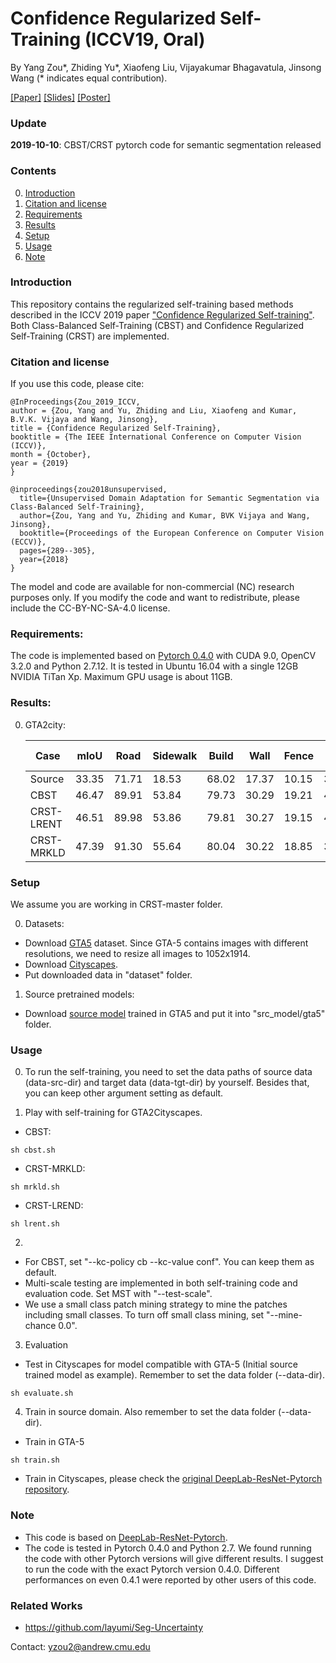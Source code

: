 # Confidence Regularized Self-Training (ICCV19, Oral) 

By Yang Zou*, Zhiding Yu*, Xiaofeng Liu, Vijayakumar Bhagavatula, Jinsong Wang (* indicates equal contribution).

[[Paper]](https://arxiv.org/abs/1908.09822) [[Slides]](https://yzou2.github.io/pdf/CRST_slides.pdf) [[Poster]](https://yzou2.github.io/pdf/CRST_poster.pdf)

### Update

**2019-10-10**: CBST/CRST pytorch code for semantic segmentation released

### Contents
0. [Introduction](#introduction)
0. [Citation and license](#citation)
0. [Requirements](#requirements)
0. [Results](#results)
0. [Setup](#models)
0. [Usage](#usage)
0. [Note](#note)

### Introduction
This repository contains the regularized self-training based methods described in the ICCV 2019 paper ["Confidence Regularized Self-training"](https://arxiv.org/abs/1908.09822). Both Class-Balanced Self-Training (CBST) and Confidence Regularized Self-Training (CRST) are implemented. 

### Citation and license
If you use this code, please cite:

	@InProceedings{Zou_2019_ICCV,
	author = {Zou, Yang and Yu, Zhiding and Liu, Xiaofeng and Kumar, B.V.K. Vijaya and Wang, Jinsong},
	title = {Confidence Regularized Self-Training},
	booktitle = {The IEEE International Conference on Computer Vision (ICCV)},
	month = {October},
	year = {2019}
	}
	
	@inproceedings{zou2018unsupervised,
	  title={Unsupervised Domain Adaptation for Semantic Segmentation via Class-Balanced Self-Training},
	  author={Zou, Yang and Yu, Zhiding and Kumar, BVK Vijaya and Wang, Jinsong},
	  booktitle={Proceedings of the European Conference on Computer Vision (ECCV)},
	  pages={289--305},
	  year={2018}
	}

The model and code are available for non-commercial (NC) research purposes only. If you modify the code and want to redistribute, please include the CC-BY-NC-SA-4.0 license.

### Requirements:
The code is implemented based on [Pytorch 0.4.0](https://pytorch.org/) with CUDA 9.0, OpenCV 3.2.0 and Python 2.7.12. It is tested in Ubuntu 16.04 with a single 12GB NVIDIA TiTan Xp. Maximum GPU usage is about 11GB.

### Results:
0. GTA2city:

	Case|mIoU|Road|Sidewalk|Build|Wall|Fence|Pole|Traffic Light|Traffic Sign|Veg.|Terrain|Sky|Person|Rider|Car|Truck|Bus|Train|Motor|Bike
	---|---|---|---|---|---|---|---|---|---|---|---|---|---|---|---|---|---|---|---|---
	Source|33.35|71.71|18.53|68.02|17.37|10.15|36.63|27.63|6.27|78.66|21.80|67.69|58.28|20.72|59.26|16.43|12.45|7.93|21.21|12.96
	CBST|46.47|89.91|53.84|79.73|30.29|19.21|40.23|32.28|22.26|84.11|29.96|75.52|61.93|28.54|82.57|25.89|33.76|19.29|33.62|40.00
	CRST-LRENT|46.51|89.98|53.86|79.81|30.27|19.15|40.30|32.22|22.24|84.09|29.81|75.45|62.09|28.66|82.76|26.02|33.61|19.42|33.69|40.34
	CRST-MRKLD|47.39|91.30|55.64|80.04|30.22|18.85|39.27|35.96|27.09|84.52|31.81|74.55|62.59|27.90|82.43|23.81|31.10|25.36|32.60|45.43

### Setup
We assume you are working in CRST-master folder.

0. Datasets:
- Download [GTA5](https://download.visinf.tu-darmstadt.de/data/from_games/) dataset. Since GTA-5 contains images with different resolutions, we need to resize all images to 1052x1914. 
- Download [Cityscapes](https://www.cityscapes-dataset.com/).
- Put downloaded data in "dataset" folder.
1. Source pretrained models:
- Download [source model](https://www.dropbox.com/s/q6dzd3n0b55jjo7/gta_src.pth?dl=0) trained in GTA5 and put it into "src_model/gta5" folder.

### Usage
0. To run the self-training, you need to set the data paths of source data (data-src-dir) and target data (data-tgt-dir) by yourself. Besides that, you can keep other argument setting as default.

1. Play with self-training for GTA2Cityscapes.
- CBST:
~~~~
sh cbst.sh
~~~~
- CRST-MRKLD:
~~~~
sh mrkld.sh
~~~~
- CRST-LREND:
~~~~
sh lrent.sh
~~~~
2. 
- For CBST, set "--kc-policy cb --kc-value conf". You can keep them as default.
- Multi-scale testing are implemented in both self-training code and evaluation code. Set MST with "--test-scale".
- We use a small class patch mining strategy to mine the patches including small classes. To turn off small class mining, set "--mine-chance 0.0".
3. Evaluation
- Test in Cityscapes for model compatible with GTA-5 (Initial source trained model as example). Remember to set the data folder (--data-dir).
~~~~
sh evaluate.sh
~~~~

4. Train in source domain. Also remember to set the data folder (--data-dir).
- Train in GTA-5
~~~~
sh train.sh
~~~~
- Train in Cityscapes, please check the [original DeepLab-ResNet-Pytorch repository](https://github.com/speedinghzl/Pytorch-Deeplab).

### Note
- This code is based on [DeepLab-ResNet-Pytorch](https://github.com/speedinghzl/Pytorch-Deeplab).
- The code is tested in Pytorch 0.4.0 and Python 2.7. We found running the code with other Pytorch versions will give different results. I suggest to run the code with the exact Pytorch version 0.4.0. Different performances on even 0.4.1 were reported by other users of this code.

### Related Works

- https://github.com/layumi/Seg-Uncertainty

Contact: yzou2@andrew.cmu.edu
